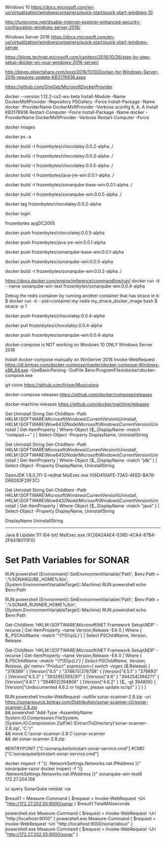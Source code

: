 Windows 10
https://docs.microsoft.com/en-us/virtualization/windowscontainers/quick-start/quick-start-windows-10

http://tunecomp.net/disable-internet-explorer-enhanced-security-configuration-windows-server-2016/

Windows Server 2016
https://docs.microsoft.com/en-us/virtualization/windowscontainers/quick-start/quick-start-windows-server

https://blogs.technet.microsoft.com/canitpro/2016/10/26/step-by-step-setup-docker-on-your-windows-2016-server/

http://blogs.objectsharp.com/post/2016/11/10/Docker-for-Windows-Server-2016-requires-update-KB3176936.aspx

https://github.com/OneGet/MicrosoftDockerProvider

docker --version
1.12.2-cs2-ws-beta
Install-Module -Name DockerMsftProvider -Repository PSGallery -Force
Install-Package -Name docker -ProviderName DockerMsftProvider -Verbose
sconfig
6, A, A
Install KB3176936
Restart-Computer -Force
Install-Package -Name docker -ProviderName DockerMsftProvider -Verbose
Restart-Computer -Force


docker images

docker ps -a


docker build -t frozenbytes/chocolatey:0.0.2-alpha ./

docker build -t frozenbytes/chocolatey:0.0.3-alpha ./

docker build -t frozenbytes/chocolatey:0.0.5-alpha ./

docker build -t frozenbytes/java-jre-win:0.0.1-alpha ./

docker build -t frozenbytes/sonarqube-base-win:0.0.1-alpha ./

docker build -t frozenbytes/sonarqube-win:0.0.5-alpha ./

docker tag frozenbytes/chocolatey:0.0.2-alpha

docker login

frozenbytes
aygDC2005


docker push frozenbytes/chocolatey:0.0.5-alpha 

docker push frozenbytes/java-jre-win:0.0.1-alpha

docker push frozenbytes/sonarqube-base-win:0.0.1-alpha 

docker push frozenbytes/sonarqube-win:0.0.5-alpha 


docker build -t frozenbytes/sonarqube-win:0.0.2-alpha ./

https://docs.docker.com/engine/reference/commandline/run/
docker run -it --name sonarqube-win-test frozenbytes/sonarqube-win:0.0.4-alpha 

Debug the redis container by running another container that has strace in it:
$ docker run -it --pid=container:my-redis my_strace_docker_image bash
$ strace -p 1

docker push frozenbytes/chocolatey:0.0.4-alpha 

docker pull frozenbytes/chocolatey:0.0.4-alpha 

docker push frozenbytes/sonarqube-win:0.0.4-alpha 

docker-compose is NOT working on Windows 10 ONLY Windows Server 2016

Install docker-compose manually on WinServer 2016
Invoke-WebRequest https://dl.bintray.com/docker-compose/master/docker-compose-Windows-x86_64.exe -UseBasicParsing -OutFile $env:ProgramFiles\docker\docker-compose.exe


git clone https://github.com/friism/Musicstore

docker-compose releases
https://github.com/docker/compose/releases

docker-machine releases
https://github.com/docker/machine/releases

Get Uninstall String 
Get-ChildItem -Path HKLM:\SOFTWARE\Microsoft\Windows\CurrentVersion\Uninstall, HKLM:\SOFTWARE\Wow6432Node\Microsoft\Windows\CurrentVersion\Uninstall | Get-ItemProperty | Where-Object {$_.DisplayName -match "notepad++" } | Select-Object -Property DisplayName, UninstallString

Get Uninstall String 
Get-ChildItem -Path HKLM:\SOFTWARE\Microsoft\Windows\CurrentVersion\Uninstall, HKLM:\SOFTWARE\Wow6432Node\Microsoft\Windows\CurrentVersion\Uninstall | Get-ItemProperty | Where-Object {$_.DisplayName -match "jdk" } | Select-Object -Property DisplayName, UninstallString

OpenJDK 1.8.0_111-3-redhat MsiExec.exe /I{6D410AFE-73A5-4EED-BA76-D68283F29F3C}


Get Uninstall String 
Get-ChildItem -Path HKLM:\SOFTWARE\Microsoft\Windows\CurrentVersion\Uninstall, HKLM:\SOFTWARE\Wow6432Node\Microsoft\Windows\CurrentVersion\Uninstall | Get-ItemProperty | Where-Object {$_.DisplayName -match "java" } | Select-Object -Property DisplayName, UninstallString

DisplayName                UninstallString
-----------                ---------------
Java 8 Update 111 (64-bit) MsiExec.exe /X{26A24AE4-039D-4CA4-87B4-2F64180111F0}


# Set Path Variables for SONAR
RUN	powershell [Environment]::SetEnvironmentVariable('Path', $env:Path + ';%SONARQUBE_HOME%/bin', [System.EnvironmentVariableTarget]::Machine)
RUN powershell echo $env:Path

RUN	powershell [Environment]::SetEnvironmentVariable('Path', $env:Path + ';%SONAR_RUNNER_HOME%/bin', [System.EnvironmentVariableTarget]::Machine)
RUN powershell echo $env:Path

Get-ChildItem 'HKLM:\SOFTWARE\Microsoft\NET Framework Setup\NDP' -recurse |
Get-ItemProperty -name Version,Release -EA 0 |
Where { $_.PSChildName -match '^(?!S)\p{L}'} |
Select PSChildName, Version, Release


Get-ChildItem 'HKLM:\SOFTWARE\Microsoft\NET Framework Setup\NDP' -recurse |
Get-ItemProperty -name Version,Release -EA 0 |
Where { $_.PSChildName -match '^(?!S)\p{L}'} |
Select PSChildName, Version, Release, @{
  name="Product"
  expression={
      switch -regex ($_.Release) {
        "378389" { [Version]"4.5" }
        "378675|378758" { [Version]"4.5.1" }
        "379893" { [Version]"4.5.2" }
        "393295|393297" { [Version]"4.6" }
        "394254|394271" { [Version]"4.6.1" }
        "394802|394806" { [Version]"4.6.2" }
        {$_ -gt 394806} { [Version]"Undocumented 4.6.2 or higher, please update script" }
      }
    }
}

RUN powershell Invoke-WebRequest -outfile sonar-scanner-2.8.zip -uri https://sonarsource.bintray.com/Distribution/sonar-scanner-cli/sonar-scanner-2.8.zip \
    && powershell "Add-Type -AssemblyName System.IO.Compression.FileSystem; [System.IO.Compression.ZipFile]::ExtractToDirectory('sonar-scanner-2.8.zip', 'C:\')" \
    && move C:\sonar-scanner-2.8 C:\sonar-scanner \
    && del sonar-scanner-2.8.zip 



#ENTRYPOINT ["C:\\sonarqube\\bin\\start-sonar-service.cmd"]
#CMD ["C:\\sonarqube\\bin\\start-sonar-service.cmd"]

docker inspect -f "{{ .NetworkSettings.Networks.nat.IPAddress }}" sonarqube-razor
docker inspect -f "{{ .NetworkSettings.Networks.nat.IPAddress }}" sonarqube-win-test6
172.27.204.158

sc query SonarQube
netstat -na

$result1 = Measure-Command { $request = Invoke-WebRequest -Uri "http://172.27.202.55:9000/sonar } 
  $result1.TotalMilliseconds 

powershell.exe Measure-Command { $request = Invoke-WebRequest -Uri "http://localhost:9000" } 
  powershell.exe Measure-Command { $request = Invoke-WebRequest -Uri "http://localhost:9000/sonar/about" } 
  powershell.exe Measure-Command { $request = Invoke-WebRequest -Uri "http://172.27.202.55:9000/sonar" } 